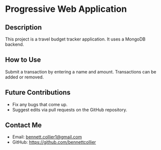 # Progressive Web Application

## Description
This project is a travel budget tracker application. It uses a MongoDB backend.

## How to Use
Submit a transaction by entering a name and amount. Transactions can be added or removed.

## Future Contributions
- Fix any bugs that come up.
- Suggest edits via pull requests on the GitHub repository.

## Contact Me
- Email: bennett.collier1@gmail.com
- GitHub: https://github.com/bennettcollier